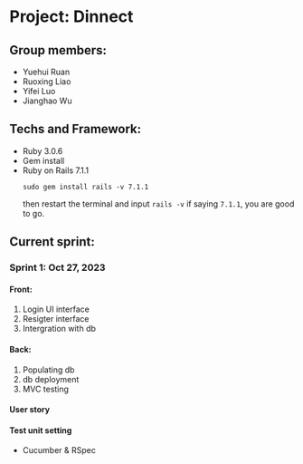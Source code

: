 # Project: Dinnect 
## Group members:
- Yuehui Ruan
- Ruoxing Liao
- Yifei Luo
- Jianghao Wu

## Techs and Framework:
- Ruby 3.0.6
- Gem install
- Ruby on Rails 7.1.1
  ```
  sudo gem install rails -v 7.1.1
  ```
  then restart the terminal and input
  `rails -v` if saying `7.1.1`, you are good to go.


## Current sprint:
### Sprint 1: Oct 27, 2023
#### Front:
1. Login UI interface
2. Resigter interface
3. Intergration with db

#### Back: 
1. Populating db
2. db deployment
3. MVC testing

#### User story

#### Test unit setting
- Cucumber & RSpec
